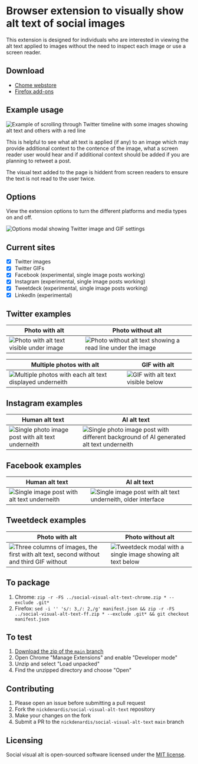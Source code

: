 # Browser extension to visually show alt text of social images

This extension is designed for individuals who are interested in viewing the alt text applied to images without the need to inspect each image or use a screen reader.

## Download

- [Chome webstore](https://chrome.google.com/webstore/detail/social-visual-alt-text/bkpbmomfemcjdeekdffmbohifpndodmi)
- [Firefox add-ons](https://addons.mozilla.org/en-US/firefox/addon/social-visual-alt-text/)

## Example usage

![Example of scrolling through Twitter timeline with some images showing alt text and others with a red line](https://nickdenardis.github.io/social-visual-alt-text/assets/twitter-example-timeline.gif)

This is helpful to see what alt text is applied (if any) to an image which may provide additional context to the contence of the image, what a screen reader user would hear and if additional context should be added if you are planning to retweet a post.

The visual text added to the page is hiddent from screen readers to ensure the text is not read to the user twice.

## Options

View the extension options to turn the different platforms and media types on and off.

![Options modal showing Twitter image and GIF settings](https://nickdenardis.github.io/social-visual-alt-text/assets/extension-options.png)

## Current sites

- [x] Twitter images
- [x] Twitter GIFs
- [x] Facebook (experimental, single image posts working)
- [x] Instagram (experimental, single image posts working)
- [x] Tweetdeck (experimental, single image posts working)
- [x] LinkedIn (experimental)

## Twitter examples

| Photo with alt | Photo without alt |
|--------|--------|
| ![Photo with alt text visible under image](https://nickdenardis.github.io/social-visual-alt-text/assets/twitter-example-single-image.png) | ![Photo without alt text showing a read line under the image](https://nickdenardis.github.io/social-visual-alt-text/assets/twitter-example-no-alt.png) |

| Multiple photos with alt | GIF with alt |
|--------|--------|
| ![Multiple photos with each alt text displayed underneith](https://nickdenardis.github.io/social-visual-alt-text/assets/twitter-example-multiple-photos.png) | ![GIF with alt text visible below](https://nickdenardis.github.io/social-visual-alt-text/assets/twitter-example-gif.png)

## Instagram examples

| Human alt text | AI alt text |
|--------|--------|
| ![Single photo image post with alt text underneith](https://nickdenardis.github.io/social-visual-alt-text/assets/instagram-example-single-image.png) | ![Single photo image post with different background of AI generated alt text underneith](https://nickdenardis.github.io/social-visual-alt-text/assets/instagram-example-single-image-ai.png) |

## Facebook examples

| Human alt text | AI alt text |
|--------|--------|
| ![Single image post with alt text underneith](https://nickdenardis.github.io/social-visual-alt-text/assets/facebook-example-single-image.png) | ![Single image post with alt text underneith, older interface](https://nickdenardis.github.io/social-visual-alt-text/assets/facebook-example-single-image-ai.png)

## Tweetdeck examples

| Photo with alt | Photo without alt |
|--------|--------|
| ![Three columns of images, the first with alt text, second without and third GIF without](https://nickdenardis.github.io/social-visual-alt-text/assets/tweetdeck-example-three-column-images.png) | ![Tweetdeck modal with a single image showing alt text below](https://nickdenardis.github.io/social-visual-alt-text/assets/tweetdeck-example-modal-image.png)

## To package

1. Chrome: `zip -r -FS ../social-visual-alt-text-chrome.zip * --exclude .git*`
2. Firefox: `sed -i '' 's/: 3,/: 2,/g' manifest.json && zip -r -FS ../social-visual-alt-text-ff.zip * --exclude .git* && git checkout manifest.json`

## To test

1. [Download the zip of the `main` branch](https://github.com/nickdenardis/social-visual-alt-text/archive/refs/heads/main.zip)
2. Open Chrome "Manage Extensions" and enable "Developer mode"
3. Unzip and select "Load unpacked"
4. Find the unzipped directory and choose "Open"

## Contributing

1. Please open an issue before submitting a pull request
2. Fork the `nickdenardis/social-visual-alt-text` repository
3. Make your changes on the fork
4. Submit a PR to the `nickdenardis/social-visual-alt-text` `main` branch

## Licensing

Social visual alt is open-sourced software licensed under the [MIT license](http://opensource.org/licenses/MIT).